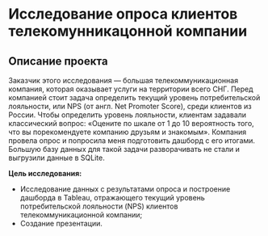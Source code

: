 # Исследование опроса клиентов телекомунникацонной компании
## Описание проекта
Заказчик этого исследования — большая телекоммуникационная компания, которая оказывает услуги на территории всего СНГ. 
Перед компанией стоит задача определить текущий уровень потребительской лояльности, или NPS (от англ. Net Promoter Score), среди клиентов из России.
Чтобы определить уровень лояльности, клиентам задавали классический вопрос: «Оцените по шкале от 1 до 10 вероятность того, 
что вы порекомендуете компанию друзьям и знакомым».
Компания провела опрос и попросила меня подготовить дашборд с его итогами. Большую базу данных для такой задачи разворачивать не стали и выгрузили данные в SQLite.

**Цель исследования:**
- Исследование данных с результатами опроса и построение дашборда в Tableau, отражающего текущий уровень потребительской лояльности (NPS) клиентов 
телекоммуникационной компании;
- Создание презентации.
